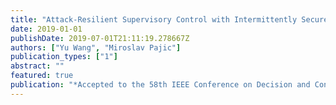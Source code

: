 ```yaml
---
title: "Attack-Resilient Supervisory Control with Intermittently Secure Communication"
date: 2019-01-01
publishDate: 2019-07-01T21:11:19.278667Z
authors: ["Yu Wang", "Miroslav Pajic"]
publication_types: ["1"]
abstract: ""
featured: true
publication: "*Accepted to the 58th IEEE Conference on Decision and Control*"
---
```


